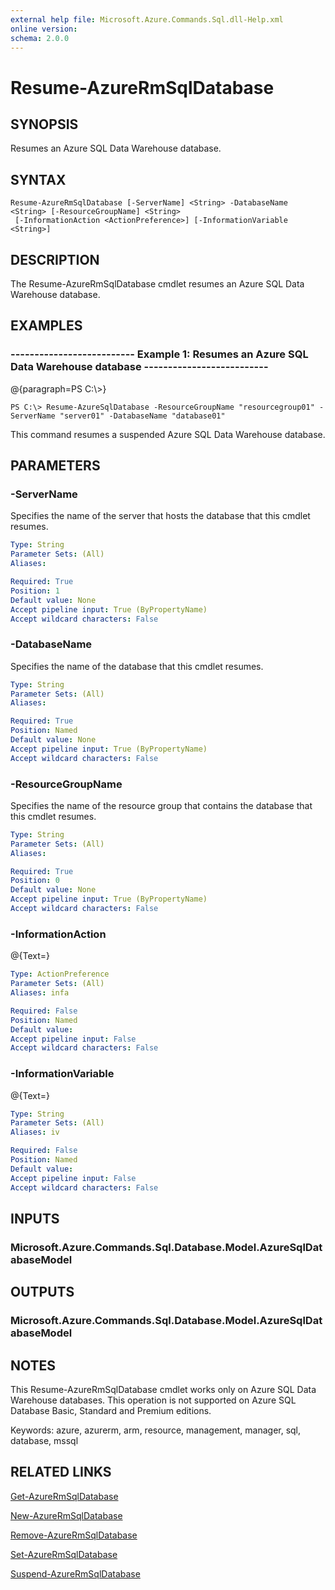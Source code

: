 ```yaml
---
external help file: Microsoft.Azure.Commands.Sql.dll-Help.xml
online version: 
schema: 2.0.0
---
```


# Resume-AzureRmSqlDatabase
## SYNOPSIS
Resumes an Azure SQL Data Warehouse database.

## SYNTAX

```
Resume-AzureRmSqlDatabase [-ServerName] <String> -DatabaseName <String> [-ResourceGroupName] <String>
 [-InformationAction <ActionPreference>] [-InformationVariable <String>]
```

## DESCRIPTION
The Resume-AzureRmSqlDatabase cmdlet resumes an Azure SQL Data Warehouse database.

## EXAMPLES

### --------------------------  Example 1: Resumes an Azure SQL Data Warehouse database  --------------------------
@{paragraph=PS C:\\\>}

```
PS C:\> Resume-AzureSqlDatabase -ResourceGroupName "resourcegroup01" -ServerName "server01" -DatabaseName "database01"
```

This command resumes a suspended Azure SQL Data Warehouse database.

## PARAMETERS

### -ServerName
Specifies the name of the server that hosts the database that this cmdlet resumes.

```yaml
Type: String
Parameter Sets: (All)
Aliases: 

Required: True
Position: 1
Default value: None
Accept pipeline input: True (ByPropertyName)
Accept wildcard characters: False
```

### -DatabaseName
Specifies the name of the database that this cmdlet resumes.

```yaml
Type: String
Parameter Sets: (All)
Aliases: 

Required: True
Position: Named
Default value: None
Accept pipeline input: True (ByPropertyName)
Accept wildcard characters: False
```

### -ResourceGroupName
Specifies the name of the resource group that contains the database that this cmdlet resumes.

```yaml
Type: String
Parameter Sets: (All)
Aliases: 

Required: True
Position: 0
Default value: None
Accept pipeline input: True (ByPropertyName)
Accept wildcard characters: False
```

### -InformationAction
@{Text=}

```yaml
Type: ActionPreference
Parameter Sets: (All)
Aliases: infa

Required: False
Position: Named
Default value: 
Accept pipeline input: False
Accept wildcard characters: False
```

### -InformationVariable
@{Text=}

```yaml
Type: String
Parameter Sets: (All)
Aliases: iv

Required: False
Position: Named
Default value: 
Accept pipeline input: False
Accept wildcard characters: False
```

## INPUTS

### Microsoft.Azure.Commands.Sql.Database.Model.AzureSqlDatabaseModel

## OUTPUTS

### Microsoft.Azure.Commands.Sql.Database.Model.AzureSqlDatabaseModel

## NOTES
This Resume-AzureRmSqlDatabase cmdlet works only on Azure SQL Data Warehouse databases.
This operation is not supported on Azure SQL Database Basic, Standard and Premium editions.

Keywords: azure, azurerm, arm, resource, management, manager, sql, database, mssql

## RELATED LINKS

[Get-AzureRmSqlDatabase]()

[New-AzureRmSqlDatabase]()

[Remove-AzureRmSqlDatabase]()

[Set-AzureRmSqlDatabase]()

[Suspend-AzureRmSqlDatabase]()

